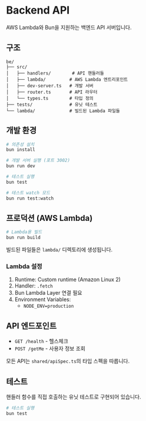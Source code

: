 # Backend API

AWS Lambda와 Bun을 지원하는 백엔드 API 서버입니다.

## 구조

```
be/
├── src/
│   ├── handlers/        # API 핸들러들
│   ├── lambda/         # AWS Lambda 엔트리포인트
│   ├── dev-server.ts   # 개발 서버
│   ├── router.ts       # API 라우터
│   └── types.ts        # 타입 정의
├── tests/              # 유닛 테스트
└── lambda/             # 빌드된 Lambda 파일들
```

## 개발 환경

```bash
# 의존성 설치
bun install

# 개발 서버 실행 (포트 3002)
bun run dev

# 테스트 실행
bun test

# 테스트 watch 모드
bun run test:watch
```

## 프로덕션 (AWS Lambda)

```bash
# Lambda용 빌드
bun run build
```

빌드된 파일들은 `lambda/` 디렉토리에 생성됩니다.

### Lambda 설정

1. Runtime: Custom runtime (Amazon Linux 2)
2. Handler: `.fetch`
3. Bun Lambda Layer 연결 필요
4. Environment Variables:
   - `NODE_ENV=production`

## API 엔드포인트

- `GET /health` - 헬스체크
- `POST /getMe` - 사용자 정보 조회

모든 API는 `shared/apiSpec.ts`의 타입 스펙을 따릅니다.

## 테스트

핸들러 함수를 직접 호출하는 유닛 테스트로 구현되어 있습니다.

```bash
# 테스트 실행
bun test
```
